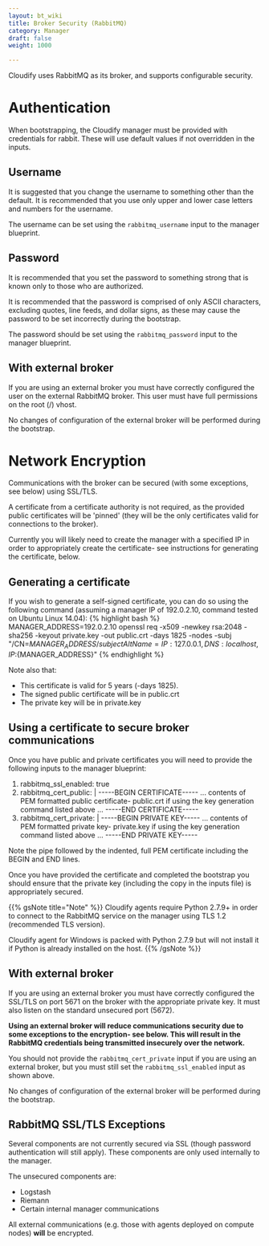 ```yaml
---
layout: bt_wiki
title: Broker Security (RabbitMQ)
category: Manager
draft: false
weight: 1000

---
```


Cloudify uses RabbitMQ as its broker, and supports configurable security.

# Authentication

When bootstrapping, the Cloudify manager must be provided with credentials for rabbit. These will use default values if not overridden in the inputs.

## Username

It is suggested that you change the username to something other than the default. It is recommended that you use only upper and lower case letters and numbers for the username.

The username can be set using the `rabbitmq_username` input to the manager blueprint.

## Password

It is recommended that you set the password to something strong that is known only to those who are authorized.

It is recommended that the password is comprised of only ASCII characters, excluding quotes, line feeds, and dollar signs, as these may cause the password to be set incorrectly during the bootstrap.

The password should be set using the `rabbitmq_password` input to the manager blueprint.

## With external broker

If you are using an external broker you must have correctly configured the user on the external RabbitMQ broker. This user must have full permissions on the root (/) vhost.

No changes of configuration of the external broker will be performed during the bootstrap.

# Network Encryption

Communications with the broker can be secured (with some exceptions, see below) using SSL/TLS.

A certificate from a certificate authority is not required, as the provided public certificates will be 'pinned' (they will be the only certificates valid for connections to the broker).

Currently you will likely need to create the manager with a specified IP in order to appropriately create the certificate- see instructions for generating the certificate, below.

## Generating a certificate

If you wish to generate a self-signed certificate, you can do so using the following command (assuming a manager IP of 192.0.2.10, command tested on Ubuntu Linux 14.04):
{% highlight bash %}
MANAGER_ADDRESS=192.0.2.10
openssl req -x509 -newkey rsa:2048 -sha256 -keyout private.key -out public.crt -days 1825 -nodes -subj "/CN=${MANAGER_ADDRESS} /subjectAltName=IP:127.0.0.1,DNS:localhost,IP:${MANAGER_ADDRESS}"
{% endhighlight %}

Note also that:
* This certificate is valid for 5 years (-days 1825).
* The signed public certificate will be in public.crt
* The private key will be in private.key

## Using a certificate to secure broker communications

Once you have public and private certificates you will need to provide the following inputs to the manager blueprint:
1. rabbitmq_ssl_enabled: true
2. rabbitmq_cert_public: |
  -----BEGIN CERTIFICATE-----
  ... contents of PEM formatted public certificate- public.crt if using the key generation command listed above ...
  -----END CERTIFICATE-----
3. rabbitmq_cert_private: |
  -----BEGIN PRIVATE KEY-----
  ... contents of PEM formatted private key- private.key if using the key generation command listed above ...
  -----END PRIVATE KEY-----

Note the pipe followed by the indented, full PEM certificate including the BEGIN and END lines.

Once you have provided the certificate and completed the bootstrap you should ensure that the private key (including the copy in the inputs file) is appropriately secured.

{{% gsNote title="Note" %}}
Cloudify agents require Python 2.7.9+ in order to connect to the RabbitMQ service on the manager using TLS 1.2 (recommended TLS version).

Cloudify agent for Windows is packed with Python 2.7.9 but will not install it if Python is already installed on the host.
{{% /gsNote %}}


## With external broker

If you are using an external broker you must have correctly configured the SSL/TLS on port 5671 on the broker with the appropriate private key. It must also listen on the standard unsecured port (5672).

**Using an external broker will reduce communications security due to some exceptions to the encryption- see below. This will result in the RabbitMQ credentials being transmitted insecurely over the network.**

You should not provide the `rabbitmq_cert_private` input if you are using an external broker, but you must still set the `rabbitmq_ssl_enabled` input as shown above.

No changes of configuration of the external broker will be performed during the bootstrap.

## RabbitMQ SSL/TLS Exceptions

Several components are not currently secured via SSL (though password authentication will still apply). These components are only used internally to the manager.

The unsecured components are:
* Logstash
* Riemann
* Certain internal manager communications

All external communications (e.g. those with agents deployed on compute nodes) **will** be encrypted.
